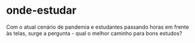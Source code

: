 # onde-estudar
Com o atual cenário de pandemia e estudantes passando horas em frente às telas, surge a pergunta - qual o melhor caminho para bons estudos?
